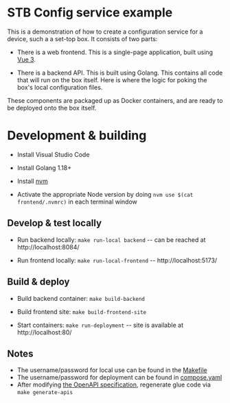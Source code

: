 # STB Config service example

This is a demonstration of how to create a configuration service for a device, such a a set-top box. It consists of two parts:

* There is a web frontend. This is a single-page application, built using 
[Vue 3](https://vuejs.org/).

* There is a backend API. This is built using Golang. This contains all code that will run on the box itself. Here is where the logic for poking the box's local configuration files.

These components are packaged up as Docker containers, and are ready to be deployed onto the box itself.

# Development & building

* Install Visual Studio Code
* Install Golang 1.18+
* Install [nvm](https://github.com/nvm-sh/nvm)

* Activate the appropriate Node version by doing `nvm use $(cat frontend/.nvmrc)` in each terminal window

## Develop & test locally

* Run backend locally: `make run-local backend` -- can be reached at http://localhost:8084/

* Run frontend locally: `make run-local-frontend` -- http://localhost:5173/

## Build & deploy

* Build backend container: `make build-backend`

* Build frontend site: `make build-frontend-site`

* Start containers: `make run-deployment` -- site is available at http://localhost:80/

## Notes

* The username/password for local use can be found in the [Makefile](Makefile)
* The username/password for deployment can be found in [compose.yaml](deployment/compose.yaml)
* After modifying [the OpenAPI specification](openapi-stb.yaml), regenerate glue code via `make generate-apis`
